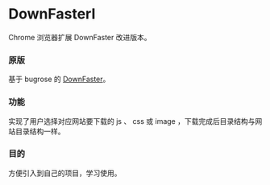# DownFasterI

Chrome 浏览器扩展 DownFaster 改进版本。

### 原版

基于 bugrose 的 [DownFaster](https://chrome.google.com/webstore/detail/downfaster/dcloeafkedgmoodilkgbjbdfbieoiiab?utm_source=chrome-ntp-icon)。

### 功能

实现了用户选择对应网站要下载的 js 、 css 或 image ，下载完成后目录结构与网站目录结构一样。

### 目的

方便引入到自己的项目，学习使用。
